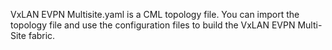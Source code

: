VxLAN EVPN Multisite.yaml is a CML topology file. You can import the topology file and use the configuration files to build the VxLAN EVPN Multi-Site fabric.
